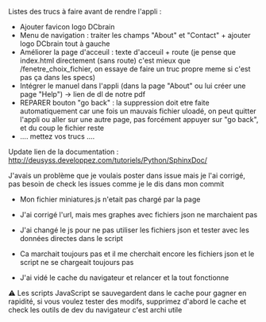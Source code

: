 Listes des trucs à faire avant de rendre l'appli :
- Ajouter favicon logo DCbrain
- Menu de navigation : traiter les champs "About" et "Contact" + ajouter logo DCbrain tout à gauche
- Améliorer la page d'acceuil : texte d'acceuil + route (je pense que index.html directement (sans route) c'est mieux que /fenetre_choix_fichier, on essaye de faire un truc propre meme si c'est pas ça dans les specs)
- Intégrer le manuel dans l'appli (dans la page "About" ou lui créer une page "Help") -> lien de dl de notre pdf
- REPARER bouton "go back" : la suppression doit etre faite automatiquement car une fois un mauvais fichier uloadé, on peut quitter l'appli ou aller sur une autre page, pas forcément appuyer sur "go back", et du coup le fichier reste
- .... mettez vos trucs ....




Update lien de la documentation : http://deusyss.developpez.com/tutoriels/Python/SphinxDoc/

J'avais un problème que je voulais poster dans issue mais je l'ai corrigé, pas besoin de check les issues comme je le dis dans mon commit

- Mon fichier miniatures.js n'etait pas chargé par la page

- J'ai corrigé l'url, mais mes graphes avec fichiers json ne marchaient pas

- J'ai changé le js pour ne pas utiliser les fichiers json et tester avec les données directes dans le script

- Ca marchait toujours pas et il me cherchait encore les fichiers json et le script ne se chargeait toujours pas

- J'ai vidé le cache du navigateur et relancer et la tout fonctionne

:warning: Les scripts JavaScript se sauvegardent dans le cache pour gagner en rapidité,  si vous voulez tester des modifs, supprimez d'abord le cache et check les outils de dev du navigateur c'est archi utile
